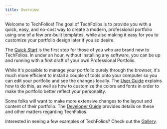 ```yaml
---
title: Overview
---
```


Welcome to TechFolios!  The goal of TechFolios is to provide you with a quick, easy, and no-cost way to create a modern, professional portfolio using one of a few pre-built templates, while also making it easy for you to customize your portfolio design later if you so desire. 

The [Quick Start](quick-start/overview) is the first stop for those of you who are brand new to TechFolios. In under an hour, without installing any software, you can be up and running with a first draft of your own Professional Portfolio.

While it's possible to manage your portfolio purely through the browser, it's much more efficient to install a couple of tools onto your computer so you can edit your portfolio and see the changes locally. The [User Guide](user-guide/overview) explains how to do this, as well as how to customize the colors and fonts in order to make the portfolio better reflect your personality.

Some folks will want to make more extensive changes to the layout and content of their portfolio. The [Developer Guide](developer-guide/overview) provides details on these and other matters regarding TechFolios.

Interested in seeing a few examples of TechFolios? Check out the [Gallery](gallery).
